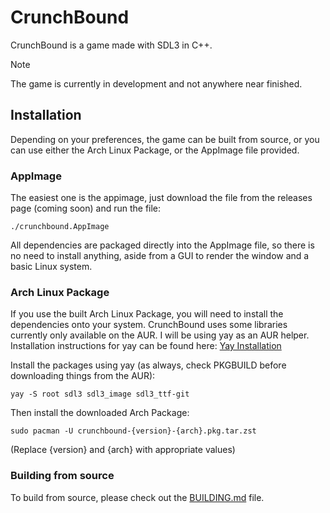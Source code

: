 # CrunchBound

CrunchBound is a game made with SDL3 in C++.

> [!NOTE]
> The game is currently in development and not anywhere near finished.

## Installation

Depending on your preferences, the game can be built from source, or you can use either the Arch Linux Package, or the AppImage file provided.

### AppImage
The easiest one is the appimage, just download the file from the releases page (coming soon) and run the file:

```
./crunchbound.AppImage
```

All dependencies are packaged directly into the AppImage file, so there is no need to install anything, aside from a GUI to render the window and a basic Linux system.

### Arch Linux Package

If you use the built Arch Linux Package, you will need to install the dependencies onto your system.
CrunchBound uses some libraries currently only available on the AUR. I will be using yay as an AUR helper. 
Installation instructions for yay can be found here: [Yay Installation](https://github.com/Jguer/yay?tab=readme-ov-file#installation)

Install the packages using yay (as always, check PKGBUILD before downloading things from the AUR):
```
yay -S root sdl3 sdl3_image sdl3_ttf-git
```

Then install the downloaded Arch Package:
```
sudo pacman -U crunchbound-{version}-{arch}.pkg.tar.zst
```
(Replace {version} and {arch} with appropriate values)

### Building from source

To build from source, please check out the [BUILDING.md](/BUILDING.md) file.

